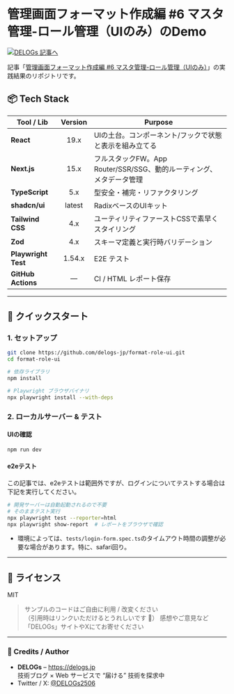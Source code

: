 # 管理画面フォーマット作成編 #6 マスタ管理-ロール管理（UIのみ）のDemo

[![DELOGs 記事へ](https://img.shields.io/badge/DELOGs-記事はこちら-1e90ff?logo=githubpages)](https://delogs.jp/next-js/shadcn-ui/format-role-ui)

記事「[管理画面フォーマット作成編 #6 マスタ管理-ロール管理（UIのみ）](https://delogs.jp/next-js/shadcn-ui/format-role-ui)」の実践結果のリポジトリです。

## 📦 Tech Stack

| Tool / Lib          | Version | Purpose                                                              |
| ------------------- | :-----: | -------------------------------------------------------------------- |
| **React**           |  19.x   | UIの土台。コンポーネント/フックで状態と表示を組み立てる              |
| **Next.js**         |  15.x   | フルスタックFW。App Router/SSR/SSG、動的ルーティング、メタデータ管理 |
| **TypeScript**      |   5.x   | 型安全・補完・リファクタリング                                       |
| **shadcn/ui**       | latest  | RadixベースのUIキット                                                |
| **Tailwind CSS**    |   4.x   | ユーティリティファーストCSSで素早くスタイリング                      |
| **Zod**             |   4.x   | スキーマ定義と実行時バリデーション                                   |
| **Playwright Test** | 1.54.x  | E2E テスト                                                           |
| **GitHub Actions**  |    —    | CI / HTML レポート保存                                               |

---

## 🚀 クイックスタート

### 1. セットアップ

```bash
git clone https://github.com/delogs-jp/format-role-ui.git
cd format-role-ui

# 依存ライブラリ
npm install

# Playwright ブラウザバイナリ
npx playwright install --with-deps
```

### 2. ローカルサーバー & テスト

#### UIの確認

```bash
npm run dev
```

#### e2eテスト

この記事では、e2eテストは範囲外ですが、ログインについてテストする場合は下記を実行してください。

```bash
# 開発サーバーは自動起動されるので不要
# そのままテスト実行
npx playwright test --reporter=html
npx playwright show-report  # レポートをブラウザで確認
```

- 環境によっては、`tests/login-form.spec.ts`のタイムアウト時間の調整が必要な場合があります。特に、safari回り。

---

## 📜 ライセンス

MIT

> サンプルのコードはご自由に利用 / 改変ください  
> （引用時はリンクいただけるとうれしいです 🙌）
> 感想やご意見など「DELOGs」サイトやXにてお寄せください

---

### 🙏 Credits / Author

- **DELOGs** – <https://delogs.jp>  
  技術ブログ × Web サービスで “届ける” 技術を探求中
- Twitter / X: [@DELOGs2506](https://x.com/DELOGs2506)
